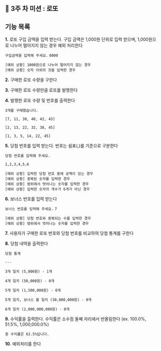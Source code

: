 ## :paperclip: 3주 차 미션 : 로또

## 기능 목록

**1.** 로또 구입 금액을 입력 받는다. 구입 금액은 1,000원 단위로 입력 받으며, 1,000원으로 나누어 떨어지지 않는 경우 예외 처리한다

`구입금액을 입력해 주세요.`
`8000`

    [예외 상황] 1000원으로 나누어 떨어지지 않는 경우
    [예외 상황] 숫자 이외의 것을 입력한 경우

**2.** 구매한 로또 수량을 구한다

**3.** 구매한 로또 수량만큼 로또를 발행한다

**4.** 발행한 로또 수량 및 번호를 출력한다

`3개를 구매했습니다.`

`[7, 11, 30, 40, 42, 43]`

`[2, 13, 22, 32, 38, 45]`

`[1, 3, 5, 14, 22, 45]`

**5.** 당첨 번호를 입력 받는다. 번호는 쉼표(,)를 기준으로 구분한다

`당첨 번호를 입력해 주세요.`

`1,2,3,4,5,6`

    [예외 상황] 입력한 당첨 번호 중에 공백이 있는 경우
    [예외 상황] 중복된 숫자를 입력한 경우
    [예외 상황] 범위에서 벗어나는 숫자를 입력한 경우
    [예외 상황] 입력한 숫자의 개수가 6개가 아닌 경우


**6.** 보너스 번호를 입력 받는다

`보너스 번호를 입력해 주세요.`
`7`

    [예외 상황] 당첨 번호와 중복되는 수를 입력한 경우
    [예외 상황] 범위에서 벗어나는 숫자를 입력한 경우

**7.** 사용자가 구매한 로또 번호와 당첨 번호를 비교하여 당첨 통계를 구한다

**8.** 당첨 내역을 출력한다

`당첨 통계`

`---`

`3개 일치 (5,000원) - 1개`

`4개 일치 (50,000원) - 0개`

`5개 일치 (1,500,000원) - 0개`

`5개 일치, 보너스 볼 일치 (30,000,000원) - 0개`

`6개 일치 (2,000,000,000원) - 0개`

**9.** 수익률을 출력한다. 수익률은 소수점 둘째 자리에서 반올림한다 (ex. 100.0%, 51.5%, 1,000,000.0%)

`총 수익률은 62.5%입니다.`

**10.** 예외처리를 한다
